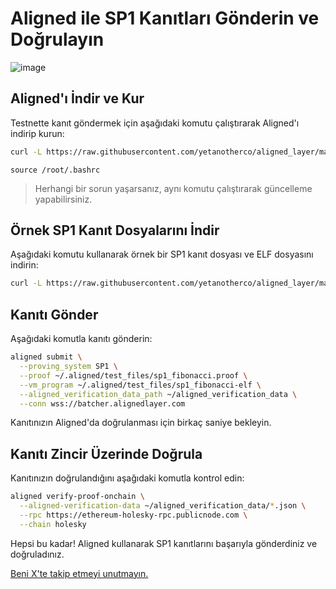 # Aligned ile SP1 Kanıtları Gönderin ve Doğrulayın

![image](https://github.com/blackowltr/Testnetler-ve-Rehberler/assets/107190154/9a13eba8-6eb1-4ad4-b3a5-1feecbd8b4b4)

## Aligned'ı İndir ve Kur

Testnette kanıt göndermek için aşağıdaki komutu çalıştırarak Aligned'ı indirip kurun:

```bash
curl -L https://raw.githubusercontent.com/yetanotherco/aligned_layer/main/batcher/aligned/install_aligned.sh | bash
```
```
source /root/.bashrc
```

> Herhangi bir sorun yaşarsanız, aynı komutu çalıştırarak güncelleme yapabilirsiniz.

## Örnek SP1 Kanıt Dosyalarını İndir

Aşağıdaki komutu kullanarak örnek bir SP1 kanıt dosyası ve ELF dosyasını indirin:

```bash
curl -L https://raw.githubusercontent.com/yetanotherco/aligned_layer/main/batcher/aligned/get_proof_test_files.sh | bash
```

## Kanıtı Gönder

Aşağıdaki komutla kanıtı gönderin:

```bash
aligned submit \
  --proving_system SP1 \
  --proof ~/.aligned/test_files/sp1_fibonacci.proof \
  --vm_program ~/.aligned/test_files/sp1_fibonacci-elf \
  --aligned_verification_data_path ~/aligned_verification_data \
  --conn wss://batcher.alignedlayer.com
```

Kanıtınızın Aligned'da doğrulanması için birkaç saniye bekleyin.

## Kanıtı Zincir Üzerinde Doğrula

Kanıtınızın doğrulandığını aşağıdaki komutla kontrol edin:

```bash
aligned verify-proof-onchain \
  --aligned-verification-data ~/aligned_verification_data/*.json \
  --rpc https://ethereum-holesky-rpc.publicnode.com \
  --chain holesky
```

Hepsi bu kadar! Aligned kullanarak SP1 kanıtlarını başarıyla gönderdiniz ve doğruladınız.

[Beni X'te takip etmeyi unutmayın.](https://x.com/brsbtc)
